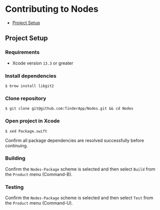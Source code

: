 # Contributing to Nodes

- [Project Setup](#project-setup)

## Project Setup

### Requirements

- Xcode version `13.3` or greater

### Install dependencies

```
$ brew install libgit2
```

### Clone repository

```
$ git clone git@github.com:TinderApp/Nodes.git && cd Nodes
```

### Open project in Xcode

```
$ xed Package.swift
```

Confirm all package dependencies are resolved successfully before continuing.

### Building

Confirm the `Nodes-Package` scheme is selected and then select `Build` from the `Product` menu (Command-B).

### Testing

Confirm the `Nodes-Package` scheme is selected and then select `Test` from the `Product` menu (Command-U).
